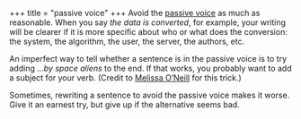 +++
title = "passive voice"
+++
Avoid the [passive voice][pv] as much as reasonable.
When you say *the data is converted*, for example, your writing will be clearer if it is more specific about who or what does the conversion: the system, the algorithm, the user, the server, the authors, etc.

An imperfect way to tell whether a sentence is in the passive voice is to try adding *…by space aliens* to the end.
If that works, you probably want to add a subject for your verb.
(Credit to [Melissa O’Neill][melissa] for this trick.)

Sometimes, rewriting a sentence to avoid the passive voice makes it worse.
Give it an earnest try, but give up if the alternative seems bad.

[pv]: https://writingcenter.unc.edu/tips-and-tools/passive-voice/
[melissa]: https://www.cs.hmc.edu/~oneill/
